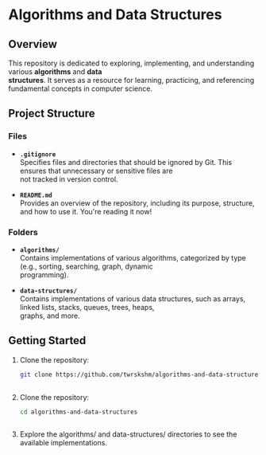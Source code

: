 # Algorithms and Data Structures  
  
## Overview  
This repository is dedicated to exploring, implementing, and understanding various **algorithms** and **data  
structures**. It serves as a resource for learning, practicing, and referencing fundamental concepts in computer science.  
  
## Project Structure  
  
### Files  
- **`.gitignore`**    
  Specifies files and directories that should be ignored by Git. This ensures that unnecessary or sensitive files are  
not tracked in version control.
  
- **`README.md`**  
  Provides an overview of the repository, including its purpose, structure, and how to use it. You're reading it now!  
  
### Folders  
- **`algorithms/`**    
  Contains implementations of various algorithms, categorized by type (e.g., sorting, searching, graph, dynamic  
programming).  
  
- **`data-structures/`**  
  Contains implementations of various data structures, such as arrays, linked lists, stacks, queues, trees, heaps,  
graphs, and more.  
  
## Getting Started  
1. Clone the repository:  
   ```bash  
   git clone https://github.com/twrskshm/algorithms-and-data-structures.git  
  
2. Clone the repository:  
   ```bash  
   cd algorithms-and-data-structures  
  
3. Explore the algorithms/ and data-structures/ directories to see the available implementations.  
  
